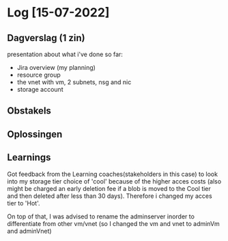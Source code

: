 # Log [15-07-2022]

## Dagverslag (1 zin)
  
presentation about what i've done so far: 

- Jira overview (my planning)
- resource group
- the  vnet with vm, 2 subnets, nsg and nic
- storage account

## Obstakels


## Oplossingen



## Learnings

Got feedback from the Learning coaches(stakeholders in this case) to look into my storage tier choice of 'cool' because of the higher acces costs (also might be charged an early deletion fee if a blob is moved to the Cool tier and then deleted after less than 30 days). Therefore i changed my acces tier to 'Hot'.

On top of that, I was advised to rename the adminserver inorder to differentiate from other vm/vnet (so I changed the vm and vnet to adminVm and adminVnet)

